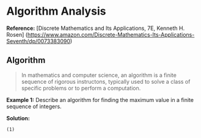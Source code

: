 # Algorithm Analysis
**Reference:** [Discrete Mathematics and Its Applications, 7E, Kenneth H. Rosen] (https://www.amazon.com/Discrete-Mathematics-Its-Applications-Seventh/dp/0073383090)

## Algorithm
> In mathematics and computer science, an algorithm is a finite sequence of rigorous instructons, typically used to solve a class of specific problems or to perform a computation. 

**Example 1:** Describe an algorithm for finding the maximum value in a finite sequence of integers.

**Solution:** 

    (1) 